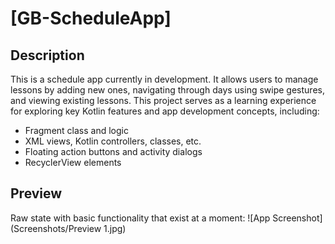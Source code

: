 # [GB-ScheduleApp]

## Description
This is a schedule app currently in development. It allows users to manage lessons by adding new ones, navigating through days using swipe gestures, and viewing existing lessons. This project serves as a learning experience for exploring key Kotlin features and app development concepts, including:
- Fragment class and logic
- XML views, Kotlin controllers, classes, etc.
- Floating action buttons and activity dialogs
- RecyclerView elements
  
## Preview
Raw state with basic functionality that exist at a moment:
![App Screenshot](Screenshots/Preview 1.jpg)
